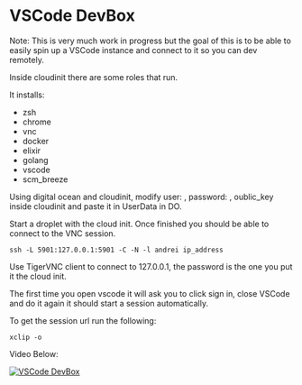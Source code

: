 # VSCode DevBox

Note: This is very much work in progress but the goal of this is to be able to easily spin up a VSCode instance and connect to it so you can dev remotely.

Inside cloudinit there are some roles that run.

It installs:
 * zsh
 * chrome
 * vnc
 * docker
 * elixir
 * golang
 * vscode
 * scm_breeze
 
 Using digital ocean and cloudinit, modify user: , password: , oublic_key inside cloudinit and paste it in UserData in DO.
 
 Start a droplet with the cloud init. Once finished you should be able to connect to the VNC session.
 
 ```
 ssh -L 5901:127.0.0.1:5901 -C -N -l andrei ip_address
 ```
 
 Use TigerVNC client to connect to 127.0.0.1, the password is the one you put it the cloud init.
 
 The first time you open vscode it will ask you to click sign in, close VSCode and do it again it should start a session automatically.
 
 To get the session url run the following:
 
 ```
 xclip -o
 ```

 Video Below:

 [![VSCode DevBox](http://img.youtube.com/vi/KNIn8l2u9S8/0.jpg)](https://www.youtube.com/watch?v=KNIn8l2u9S8 "VSCode DevBox")
